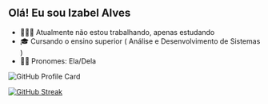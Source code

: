 ## Olá! Eu sou Izabel Alves

- 👩🏽‍💻 Atualmente não estou trabalhando, apenas estudando
- 🎓 Cursando o ensino superior ( Análise e Desenvolvimento de Sistemas )
- 👩🏽 Pronomes: Ela/Dela 

![GitHub Profile Card](https://github-readme-stats.vercel.app/api?username=1zabel&show_icons=true&theme=radical)

[![GitHub Streak](https://github-readme-streak-stats.herokuapp.com/?user=1zabel)](https://git.io/streak-stats)
